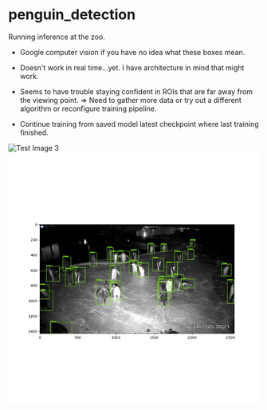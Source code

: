# penguin_detection
Running inference at the zoo.

* Google computer vision if you have no idea what these boxes mean.

* Doesn't work in real time...yet. I have architecture in mind that might work.

* Seems to have trouble staying confident in ROIs that are far away from the viewing point. => Need to gather more data or try out a different algorithm or reconfigure training pipeline.

* Continue training from saved model latest checkpoint where last training finished.

![Test Image 3](https://github.com/al-lu/penguin_detection/blob/main/demo_1.gif)
![Test Image 4](https://github.com/al-lu/penguin_detection/blob/main/0000003000.jpg)
